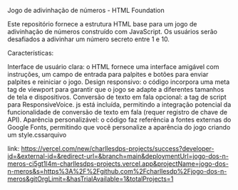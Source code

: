 Jogo de adivinhação de números - HTML Foundation

Este repositório fornece a estrutura HTML base para um jogo de adivinhação de números construído com JavaScript. Os usuários serão desafiados a adivinhar um número secreto entre 1 e 10.

Características:

Interface de usuário clara: o HTML fornece uma interface amigável com instruções, um campo de entrada para palpites e botões para enviar palpites e reiniciar o jogo.
Design responsivo: o código incorpora uma meta tag de viewport para garantir que o jogo se adapte a diferentes tamanhos de tela e dispositivos.
Conversão de texto em fala opcional: a tag de script para ResponsiveVoice. js está incluída, permitindo a integração potencial da funcionalidade de conversão de texto em fala (requer registro de chave de API).
Aparência personalizável: o código faz referência a fontes externas do Google Fonts, permitindo que você personalize a aparência do jogo criando um style.cssarquivo

link: https://vercel.com/new/charllesdps-projects/success?developer-id=&external-id=&redirect-url=&branch=main&deploymentUrl=jogo-dos-n-meros-ci5gt1l4m-charllesdps-projects.vercel.app&projectName=jogo-dos-n-meros&s=https%3A%2F%2Fgithub.com%2Fcharllesdp%2Fjogo-dos-n-meros&gitOrgLimit=&hasTrialAvailable=1&totalProjects=1
